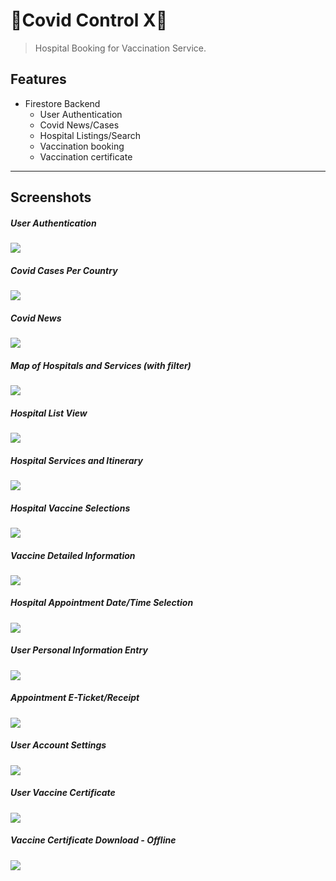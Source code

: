 ﻿# 💉Covid Control X💉

> Hospital Booking for Vaccination Service.

## Features

- Firestore Backend
    * User Authentication
    * Covid News/Cases
    * Hospital Listings/Search	
    * Vaccination booking
    * Vaccination certificate

---

## Screenshots

##### User Authentication
![](images/auth.jpg)
##### Covid Cases Per Country
![](images/cases1.jpg)
##### Covid News
![](images/news.jpg)
##### Map of Hospitals and Services (with filter)
![](images/map-hospitals.jpg)
##### Hospital List View
![](images/hospitals-list.jpg)
##### Hospital Services and Itinerary
![](images/hospital-services.jpg)
##### Hospital Vaccine Selections
![](images/hospital-vaccines.jpg)
##### Vaccine Detailed Information
![](images/vaccine-info.jpg)
##### Hospital Appointment Date/Time Selection
![](images/booking.jpg)
##### User Personal Information Entry
![](images/user-personal-info.jpg)
##### Appointment E-Ticket/Receipt
![](images/receipt.jpg)
##### User Account Settings
![](images/account-settings.jpg)
##### User Vaccine Certificate
![](images/vaccine-certificate-online.jpg)
##### Vaccine Certificate Download - Offline
![](images/vaccine-certificate-offline.jpg)




